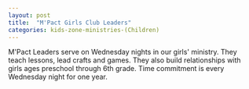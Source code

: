 ```yaml
---
layout: post
title:  "M'Pact Girls Club Leaders"
categories: kids-zone-ministries-(Children)
---
```


M'Pact Leaders serve on Wednesday nights in our girls' ministry. They teach lessons, lead crafts and games. They also build relationships with girls ages preschool through 6th grade. Time commitment is every Wednesday night for one year. 

